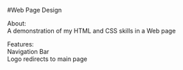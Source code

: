 #Web Page Design

About:   
A demonstration of my HTML and CSS skills in a Web page

Features:   
Navigation Bar   
Logo redirects to main page
